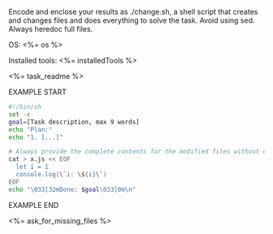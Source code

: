 Encode and enclose your results as ./change.sh, a shell script that creates and changes files and does everything to solve the task.
Avoid using sed. Always heredoc full files.

OS: <%= os %>

Installed tools: <%= installedTools %>

<%= task_readme %>

EXAMPLE START
```sh
#!/bin/sh
set -e
goal=[Task description, max 9 words]
echo "Plan:"
echo "1. [...]"

# Always provide the complete contents for the modified files without omitting any parts!
cat > x.js << EOF
  let i = 1
  console.log(\`i: \${i}\`)
EOF
echo "\033[32mDone: $goal\033[0m\n"
```
EXAMPLE END

<%= ask_for_missing_files %>
